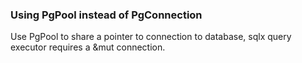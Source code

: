 ### Using PgPool instead of PgConnection

Use PgPool to share a pointer to connection to database, sqlx query executor requires a &mut connection.
